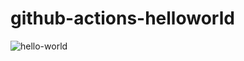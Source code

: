 # github-actions-helloworld

![hello-world](https://github.com/kan01234/github-actions-helloworld/workflows/main/badge.svg?branch=master)
